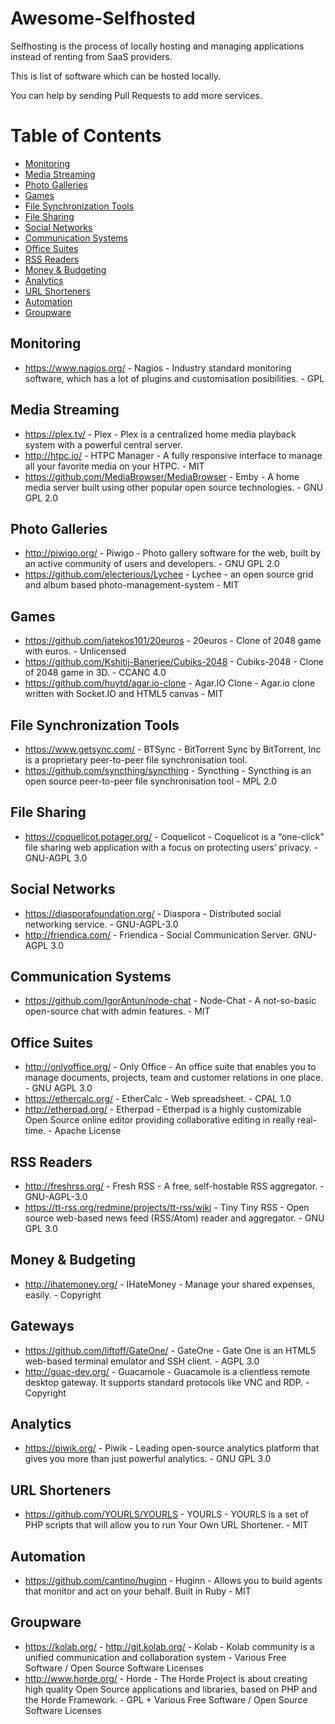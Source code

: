 # Awesome-Selfhosted

Selfhosting is the process of locally hosting and managing applications instead of renting from SaaS providers.

This is list of software which can be hosted locally.

You can help by sending Pull Requests to add more services.

Table of Contents
=================

  * [Monitoring](#monitoring)
  * [Media Streaming](#media-streaming)
  * [Photo Galleries](#photo-galleries)
  * [Games](#games)
  * [File Synchronization Tools](#file-synchronization-tools)
  * [File Sharing](#file-sharing)
  * [Social Networks](#social-networks)
  * [Communication Systems](#communication-systems)
  * [Office Suites](#office-suites)
  * [RSS Readers](#rss-readers)
  * [Money & Budgeting](#money-budgeting)
  * [Analytics](#analytics)
  * [URL Shorteners](#url-shorteners)
  * [Automation](#automation)
  * [Groupware](#groupware)

## Monitoring

  * https://www.nagios.org/ - Nagios - Industry standard monitoring software, which has a lot of plugins and customisation posibilities. - GPL


## Media Streaming

  * https://plex.tv/ - Plex - Plex is a centralized home media playback system with a powerful central server.
  * http://htpc.io/  - HTPC Manager - A fully responsive interface to manage all your favorite media on your HTPC. - MIT
  * https://github.com/MediaBrowser/MediaBrowser - Emby - A home media server built using other popular open source technologies. - GNU GPL 2.0

## Photo Galleries

  * http://piwigo.org/ - Piwigo - Photo gallery software for the web, built by an active community of users and developers. - GNU GPL 2.0
  * https://github.com/electerious/Lychee - Lychee - an open source grid and album based photo-management-system - MIT

## Games

  * https://github.com/jatekos101/20euros - 20euros - Clone of 2048 game with euros. - Unlicensed
  * https://github.com/Kshitij-Banerjee/Cubiks-2048 - Cubiks-2048 - Clone of 2048 game in 3D. - CCANC 4.0
  * https://github.com/huytd/agar.io-clone - Agar.IO Clone - Agar.io clone written with Socket.IO and HTML5 canvas - MIT

## File Synchronization Tools

  * https://www.getsync.com/ - BTSync - BitTorrent Sync by BitTorrent, Inc is a proprietary peer-to-peer file synchronisation tool.
  * https://github.com/syncthing/syncthing - Syncthing - Syncthing is an open source peer-to-peer file synchronisation tool - MPL 2.0

## File Sharing

  * https://coquelicot.potager.org/ - Coquelicot - Coquelicot is a “one-click” file sharing web application with a focus on protecting users’ privacy. - GNU-AGPL 3.0

## Social Networks

  * https://diasporafoundation.org/ - Diaspora - Distributed social networking service. - GNU-AGPL-3.0
  * http://friendica.com/ - Friendica - Social Communication Server. GNU-AGPL 3.0

## Communication Systems

  * https://github.com/IgorAntun/node-chat - Node-Chat - A not-so-basic open-source chat with admin features. - MIT

## Office Suites

  * http://onlyoffice.org/ - Only Office - An office suite that enables you to manage documents, projects, team and customer relations in one place. - GNU AGPL 3.0
  * https://ethercalc.org/ - EtherCalc - Web spreadsheet. - CPAL 1.0
  * http://etherpad.org/ - Etherpad - Etherpad is a highly customizable Open Source online editor providing collaborative editing in really real-time. - Apache License

## RSS Readers

  * http://freshrss.org/ - Fresh RSS - A free, self-hostable RSS aggregator. - GNU-AGPL-3.0
  * https://tt-rss.org/redmine/projects/tt-rss/wiki - Tiny Tiny RSS - Open source web-based news feed (RSS/Atom) reader and aggregator. - GNU GPL 3.0

## Money & Budgeting

  * http://ihatemoney.org/ - IHateMoney - Manage your shared expenses, easily. - Copyright

## Gateways

  * https://github.com/liftoff/GateOne/ - GateOne - Gate One is an HTML5 web-based terminal emulator and SSH client. - AGPL 3.0
  * http://guac-dev.org/ - Guacamole - Guacamole is a clientless remote desktop gateway. It supports standard protocols like VNC and RDP. - Copyright

## Analytics

  * https://piwik.org/ - Piwik - Leading open-source analytics platform that gives you more than just powerful analytics. - GNU GPL 3.0

## URL Shorteners
  * https://github.com/YOURLS/YOURLS - YOURLS - YOURLS is a set of PHP scripts that will allow you to run Your Own URL Shortener. - MIT
 
## Automation
  * https://github.com/cantino/huginn - Huginn - Allows you to build agents that monitor and act on your behalf. Built in Ruby - MIT
  
## Groupware
  * https://kolab.org/ - http://git.kolab.org/ - Kolab - Kolab community is a unified communication and collaboration system - Various Free Software / Open Source Software Licenses
  * http://www.horde.org/ - Horde - The Horde Project is about creating high quality Open Source applications and libraries, based on PHP and the Horde Framework. - GPL + Various Free Software / Open Source Software Licenses
